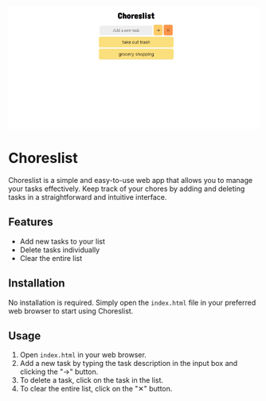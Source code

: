 ![screenshot of app](chorelist.jpg "Chorelist")

# Choreslist

Choreslist is a simple and easy-to-use web app that allows you to manage your tasks effectively. Keep track of your chores by adding and deleting tasks in a straightforward and intuitive interface.

## Features

- Add new tasks to your list
- Delete tasks individually
- Clear the entire list

## Installation

No installation is required. Simply open the `index.html` file in your preferred web browser to start using Choreslist.

## Usage

1. Open `index.html` in your web browser.
2. Add a new task by typing the task description in the input box and clicking the "->" button.
3. To delete a task, click on the task in the list.
4. To clear the entire list, click on the "✕" button.
